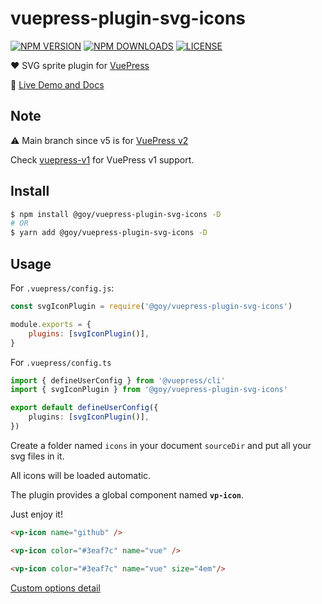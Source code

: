 # vuepress-plugin-svg-icons

[![NPM VERSION](https://img.shields.io/npm/v/@goy/vuepress-plugin-svg-icons.svg)](https://www.npmjs.com/package/@goy/vuepress-plugin-svg-icons)
[![NPM DOWNLOADS](https://img.shields.io/npm/dy/@goy/vuepress-plugin-svg-icons.svg)](https://www.npmjs.com/package/@goy/vuepress-plugin-svg-icons)
[![LICENSE](https://img.shields.io/github/license/ntnyq/vuepress-plugin-svg-icons.svg)](https://github.com/ntnyq/vuepress-plugin-svg-icons/blob/master/LICENSE)

:heart: SVG sprite plugin for [VuePress](https://v2.vuepress.vuejs.org)

:book: [Live Demo and Docs](https://vp-icon.goyfe.com)

## Note

⚠️ Main branch since v5 is for [VuePress v2](https://v2.vuepress.vuejs.org)

Check [vuepress-v1](https://github.com/ntnyq/vuepress-plugin-svg-icons/tree/vuepress-v1) for VuePress v1 support.

## Install

```bash
$ npm install @goy/vuepress-plugin-svg-icons -D
# OR
$ yarn add @goy/vuepress-plugin-svg-icons -D
```

## Usage

For `.vuepress/config.js`:

```js
const svgIconPlugin = require('@goy/vuepress-plugin-svg-icons')

module.exports = {
    plugins: [svgIconPlugin()],
}
```

For `.vuepress/config.ts`

```ts
import { defineUserConfig } from '@vuepress/cli'
import { svgIconPlugin } from '@goy/vuepress-plugin-svg-icons'

export default defineUserConfig({
    plugins: [svgIconPlugin()],
})
```

Create a folder named `icons` in your document `sourceDir` and put all your svg files in it.

All icons will be loaded automatic.

The plugin provides a global component named **`vp-icon`**.

Just enjoy it!

```markdown
<vp-icon name="github" />

<vp-icon color="#3eaf7c" name="vue" />

<vp-icon color="#3eaf7c" name="vue" size="4em"/>
```

[Custom options detail](https://vp-icon.goyfe.com/guide)
